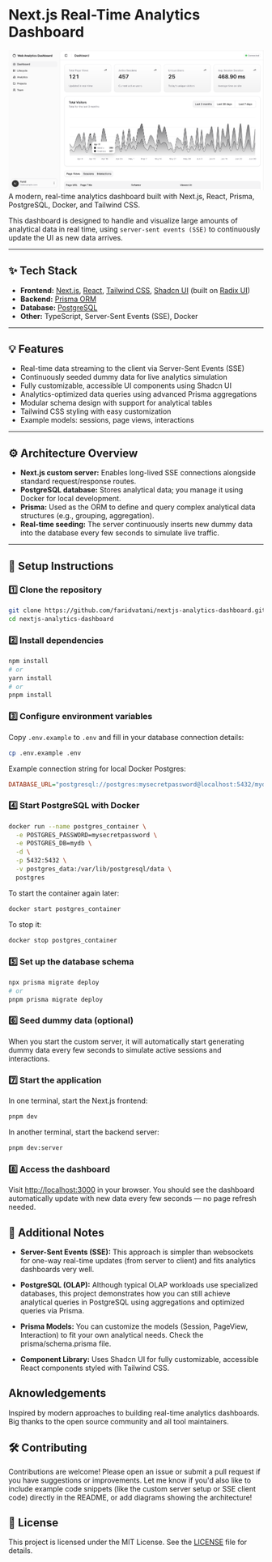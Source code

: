 # Next.js Real-Time Analytics Dashboard

![Next.js Real-Time Analytics Dashboard](Screenshot.png)
A modern, real-time analytics dashboard built with Next.js, React, Prisma, PostgreSQL, Docker, and Tailwind CSS.

This dashboard is designed to handle and visualize large amounts of analytical data in real time, using `server-sent events (SSE)` to continuously update the UI as new data arrives.

---

## ✨ Tech Stack

- **Frontend:** [Next.js](https://nextjs.org/), [React](https://react.dev/), [Tailwind CSS](https://tailwindcss.com/), [Shadcn UI](https://ui.shadcn.com/) (built on [Radix UI](https://www.radix-ui.com/))
- **Backend:** [Prisma ORM](https://www.prisma.io/)
- **Database:** [PostgreSQL](https://www.postgresql.org/)
- **Other:** TypeScript, Server-Sent Events (SSE), Docker

---

## 💡 Features

- Real-time data streaming to the client via Server-Sent Events (SSE)
- Continuously seeded dummy data for live analytics simulation
- Fully customizable, accessible UI components using Shadcn UI
- Analytics-optimized data queries using advanced Prisma aggregations
- Modular schema design with support for analytical tables
- Tailwind CSS styling with easy customization
- Example models: sessions, page views, interactions

---

## ⚙️ Architecture Overview

- **Next.js custom server:** Enables long-lived SSE connections alongside standard request/response routes.
- **PostgreSQL database:** Stores analytical data; you manage it using Docker for local development.
- **Prisma:** Used as the ORM to define and query complex analytical data structures (e.g., grouping, aggregation).
- **Real-time seeding:** The server continuously inserts new dummy data into the database every few seconds to simulate live traffic.

---

## 🚀 Setup Instructions

### 1️⃣ Clone the repository

```bash
git clone https://github.com/faridvatani/nextjs-analytics-dashboard.git
cd nextjs-analytics-dashboard
```

### 2️⃣ Install dependencies

```bash
npm install
# or
yarn install
# or
pnpm install
```

### 3️⃣ Configure environment variables

Copy `.env.example` to `.env` and fill in your database connection details:

```bash
cp .env.example .env
```

Example connection string for local Docker Postgres:

```ini
DATABASE_URL="postgresql://postgres:mysecretpassword@localhost:5432/mydb"
```

### 4️⃣ Start PostgreSQL with Docker

```bash
docker run --name postgres_container \
  -e POSTGRES_PASSWORD=mysecretpassword \
  -e POSTGRES_DB=mydb \
  -d \
  -p 5432:5432 \
  -v postgres_data:/var/lib/postgresql/data \
  postgres
```

To start the container again later:

```bash
docker start postgres_container
```

To stop it:

```bash
docker stop postgres_container
```

### 5️⃣ Set up the database schema

```bash
npx prisma migrate deploy
# or
pnpm prisma migrate deploy
```

### 6️⃣ Seed dummy data (optional)

When you start the custom server, it will automatically start generating dummy data every few seconds to simulate active sessions and interactions.

### 7️⃣ Start the application

In one terminal, start the Next.js frontend:

```bash
pnpm dev
```

In another terminal, start the backend server:

```bash
pnpm dev:server
```

### 8️⃣ Access the dashboard

Visit [http://localhost:3000](http://localhost:3000) in your browser.
You should see the dashboard automatically update with new data every few seconds — no page refresh needed.

## 💬 Additional Notes

- **Server-Sent Events (SSE):** This approach is simpler than websockets for one-way real-time updates (from server to client) and fits analytics dashboards very well.

- **PostgreSQL (OLAP):** Although typical OLAP workloads use specialized databases, this project demonstrates how you can still achieve analytical queries in PostgreSQL using aggregations and optimized queries via Prisma.

- **Prisma Models:** You can customize the models (Session, PageView, Interaction) to fit your own analytical needs. Check the prisma/schema.prisma file.

- **Component Library:** Uses Shadcn UI for fully customizable, accessible React components styled with Tailwind CSS.

## Aknowledgements

Inspired by modern approaches to building real-time analytics dashboards.
Big thanks to the open source community and all tool maintainers.

## 🛠️ Contributing

Contributions are welcome! Please open an issue or submit a pull request if you have suggestions or improvements.
Let me know if you'd also like to include example code snippets (like the custom server setup or SSE client code) directly in the README, or add diagrams showing the architecture!

## 📄 License

This project is licensed under the MIT License. See the [LICENSE](LICENSE) file for details.

